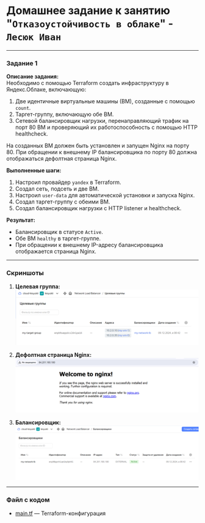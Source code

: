 # Домашнее задание к занятию "`Отказоустойчивость в облаке`" - `Лесюк Иван`

---

### Задание 1

**Описание задания:**  
Необходимо с помощью Terraform создать инфраструктуру в Яндекс.Облаке, включающую:

1. Две идентичные виртуальные машины (ВМ), созданные с помощью `count`.
2. Таргет-группу, включающую обе ВМ.
3. Сетевой балансировщик нагрузки, перенаправляющий трафик на порт 80 ВМ и проверяющий их работоспособность с помощью HTTP healthcheck.

На созданных ВМ должен быть установлен и запущен Nginx на порту 80. При обращении к внешнему IP балансировщика по порту 80 должна отображаться дефолтная страница Nginx.

**Выполненные шаги:**

1. Настроил провайдер `yandex` в Terraform.
2. Создал сеть, подсеть и две ВМ.
3. Настроил `user-data` для автоматической установки и запуска Nginx.
4. Создал таргет-группу с обеими ВМ.
5. Создал балансировщик нагрузки с HTTP listener и healthcheck.

**Результат:**  
- Балансировщик в статусе `Active`.
- Обе ВМ `healthy` в таргет-группе.
- При обращении к внешнему IP-адресу балансировщика отображается страница Nginx.

---

### Скриншоты

1. **Целевая группа:**  
   ![Целевая группа с ВМ](./target-group.png)

2. **Дефолтная страница Nginx:**  
   ![Страница Nginx](./nginx-page.png)

3. **Балансировщик:**  
   ![Сетевой балансировщик Active](./load-balancer.png)

---

### Файл с кодом

- [main.tf](./main.tf) — Terraform-конфигурация 